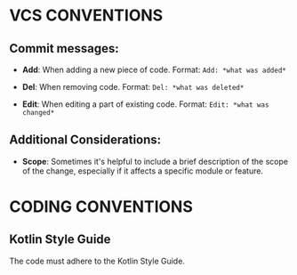# VCS CONVENTIONS

## Commit messages:

- **Add**: When adding a new piece of code.
   Format: `Add: *what was added*`
   
- **Del**: When removing code.
   Format: `Del: *what was deleted*`
   
- **Edit**: When editing a part of existing code.
   Format: `Edit: *what was changed*`

## Additional Considerations:

- **Scope**: Sometimes it's helpful to include a brief description of the scope of the change, especially if it affects a specific module or feature.

# CODING CONVENTIONS

## Kotlin Style Guide

The code must adhere to the Kotlin Style Guide.